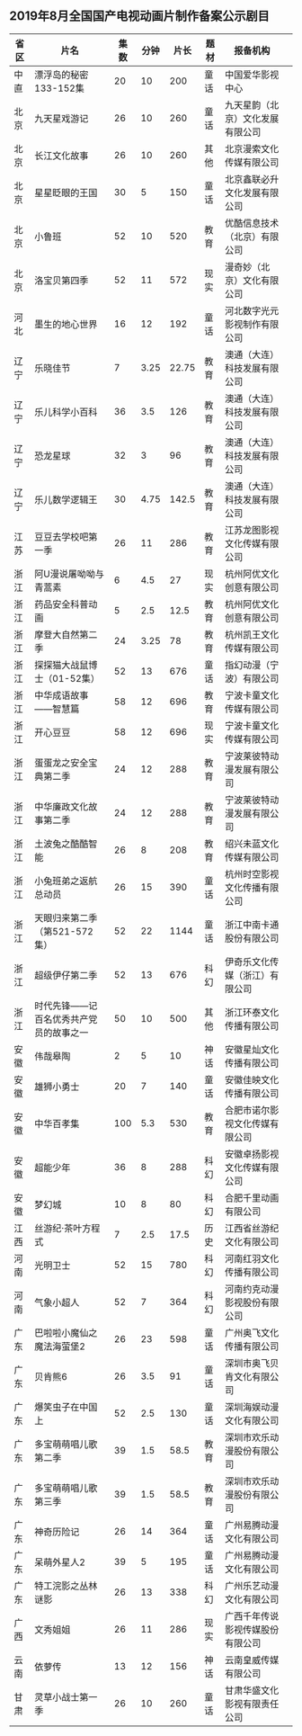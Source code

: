 ## 2019年8月全国国产电视动画片制作备案公示剧目
 省区 | 片名 | 集数 | 分钟 | 片长 | 题材 | 报备机构 | | 
---|---|---|---|---|---|---|---
 中直 | 漂浮岛的秘密133-152集 | 20 | 10 | 200 | 童话 | 中国爱华影视中心 | | 
 北京 | 九天星戏游记 | 26 | 10 | 260 | 童话 | 九天星韵（北京）文化发展有限公司 | | 
 北京 | 长江文化故事 | 26 | 10 | 260 | 其他 | 北京漫索文化传媒有限公司 | | 
 北京 | 星星眨眼的王国 | 30 | 5 | 150 | 童话 | 北京鑫联必升文化发展有限公司 | | 
 北京 | 小鲁班 | 52 | 10 | 520 | 教育 | 优酷信息技术（北京）有限公司 | | 
 北京 | 洛宝贝第四季 | 52 | 11 | 572 | 现实 | 漫奇妙（北京）文化有限公司 | | 
 河北 | 墨生的地心世界 | 16 | 12 | 192 | 童话 | 河北数字光元影视制作有限公司 | | 
 辽宁 | 乐晓佳节 | 7 | 3.25 | 22.75 | 教育 | 澳通（大连）科技发展有限公司 |  
 辽宁 | 乐儿科学小百科 | 36 | 3.5 | 126 | 教育 | 澳通（大连）科技发展有限公司 |  
 辽宁 | 恐龙星球 | 32 | 3 | 96 | 教育 | 澳通（大连）科技发展有限公司 |  
 辽宁 | 乐儿数学逻辑王 | 30 | 4.75 | 142.5 | 教育 | 澳通（大连）科技发展有限公司 |  
 江苏 | 豆豆去学校吧第一季 | 26 | 11 | 286 | 教育 | 江苏龙图影视文化传媒有限公司 |  
 浙江 | 阿U漫说屠呦呦与青蒿素 | 6 | 4.5 | 27 | 现实 | 杭州阿优文化创意有限公司 |  
 浙江 | 药品安全科普动画 | 5 | 2.5 | 12.5 | 教育 | 杭州阿优文化创意有限公司 |  
 浙江 | 摩登大自然第二季 | 24 | 3.25 | 78 | 教育 | 杭州凯王文化传媒有限公司 |  
 浙江 | 探探猫大战鼠博士（01-52集） | 52 | 13 | 676 | 童话 | 指幻动漫（宁波）有限公司 |  
 浙江 | 中华成语故事——智慧篇 | 58 | 12 | 696 | 教育 | 宁波卡童文化传媒有限公司 |  
 浙江 | 开心豆豆 | 58 | 12 | 696 | 现实 | 宁波卡童文化传媒有限公司 |  
 浙江 | 蛋蛋龙之安全宝典第二季 | 24 | 12 | 288 | 教育 | 宁波莱彼特动漫发展有限公司 |  
 浙江 | 中华廉政文化故事第二季 | 24 | 12 | 288 | 教育 | 宁波莱彼特动漫发展有限公司 |  
 浙江 | 土波兔之酷酷智能 | 26 | 8 | 208 | 教育 | 绍兴未蓝文化传媒有限公司 |  
 浙江 | 小兔班弟之返航总动员 | 26 | 15 | 390 | 童话 | 杭州时空影视文化传播有限公司 |  
 浙江 | 天眼归来第二季（第521-572集） | 52 | 22 | 1144 | 童话 | 浙江中南卡通股份有限公司 |  
 浙江 | 超级伊仔第二季 | 52 | 13 | 676 | 科幻 | 伊奇乐文化传媒（浙江）有限公司 |  
 浙江 | 时代先锋——记百名优秀共产党员的故事之一 | 50 | 10 | 500 | 其他 | 浙江环泰文化传播有限公司 |  
 安徽 | 伟哉皋陶 | 2 | 5 | 10 | 神话 | 安徽星灿文化传播有限公司 |  
 安徽 | 雄狮小勇士 | 20 | 7 | 140 | 童话 | 安徽佳映文化传播有限公司 |  
 安徽 | 中华百孝集 | 100 | 5.3 | 530 | 教育 | 合肥市诺尔影视文化传媒有限公司 |  
 安徽 | 超能少年 | 36 | 8 | 288 | 科幻 | 安徽卓扬影视文化传媒有限公司 |  
 安徽 | 梦幻城 | 10 | 8 | 80 | 科幻 | 合肥千里动画有限公司 |  
 江西 | 丝游纪·茶叶方程式 | 7 | 2.5 | 17.5 | 历史 | 江西省丝游纪文化有限公司 |  
 河南 | 光明卫士 | 52 | 15 | 780 | 科幻 | 河南红羽文化传播有限公司 |  
 河南 | 气象小超人 | 52 | 7 | 364 | 科幻 | 河南约克动漫影视股份有限公司 |  
 广东 | 巴啦啦小魔仙之魔法海萤堡2 | 26 | 23 | 598 | 童话 | 广州奥飞文化传播有限公司 |  
 广东 | 贝肯熊6 | 26 | 3.5 | 91 | 童话 | 深圳市奥飞贝肯文化有限公司 |  
 广东 | 爆笑虫子在中国上 | 52 | 2.5 | 130 | 童话 | 深圳海娱动漫文化有限公司 |  
 广东 | 多宝萌萌唱儿歌第二季 | 39 | 1.5 | 58.5 | 教育 | 深圳市欢乐动漫股份有限公司 |  
 广东 | 多宝萌萌唱儿歌第三季 | 39 | 1.5 | 58.5 | 教育 | 深圳市欢乐动漫股份有限公司 |  
 广东 | 神奇历险记 | 26 | 14 | 364 | 童话 | 广州易腾动漫文化有限公司 |  
 广东 | 呆萌外星人2 | 39 | 5 | 195 | 童话 | 广州易腾动漫文化有限公司 |  
 广东 | 特工浣影之丛林谜影 | 26 | 13 | 338 | 科幻 | 广州乐艺动漫文化有限公司 |  
 广西 | 文秀姐姐 | 26 | 11 | 286 | 现实 | 广西千年传说影视传媒股份有限公司 |  
 云南 | 依萝传 | 13 | 12 | 156 | 神话 | 云南皇威传媒有限公司 |  
 甘肃 | 灵草小战士第一季 | 26 | 10 | 260 | 童话 | 甘肃华盛文化影视有限责任公司 |  
